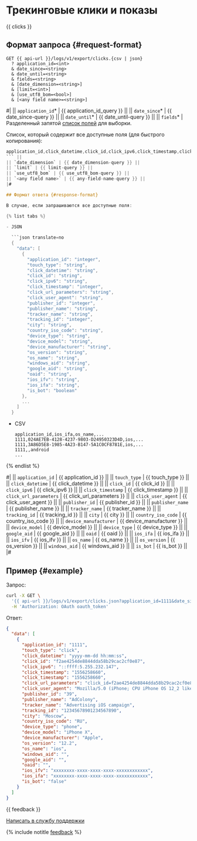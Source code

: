 # Трекинговые клики и показы

{{ clicks }}

## Формат запроса {#request-format}

```
GET {{ api-url }}/logs/v1/export/clicks.{csv | json}
  ? application_id=<int>
  & date_since=<string>
  & date_until=<string>
  & fields=<string>
  & [date_dimension=<string>]
  & [limit=<int>]
  & [use_utf8_bom=<bool>]
  & [<any field name>=<string>]
```

#|
|| `application_id`* | {{ application_id_query }} ||
|| `date_since`* | {{ date_since-query }} ||
|| `date_until`* | {{ date_until-query }} ||
|| `fields`* | Разделенный запятой [список полей](../endpoints.md) для выборки.

Список, который содержит все доступные поля (для быстрого копирования):

```objectivec translate=no
application_id,click_datetime,click_id,click_ipv6,click_timestamp,click_url_parameters,click_user_agent,publisher_id,publisher_name,tracker_name,tracking_id,touch_type,is_bot,city,country_iso_code,device_manufacturer,device_model,device_type,google_aid,oaid,ios_ifa,ios_ifv,os_name,os_version,windows_aid
``` ||
|| `date_dimension` | {{ date_dimension-query }} ||
|| `limit` | {{ limit-query }} ||
|| `use_utf8_bom` | {{ use_utf8_bom-query }} ||
|| `<any field name>` | {{ any-field-name-query }} ||
|#

## Формат ответа {#response-format}

В случае, если запрашиваются все доступные поля:

{% list tabs %}

- JSON
  
  ```json translate=no
  {
    "data": [
      {
        "application_id": "integer",
        "touch_type": "string",
        "click_datetime": "string",
        "click_id": "string",
        "click_ipv6": "string",
        "click_timestamp": "integer",
        "click_url_parameters": "string",
        "click_user_agent": "string",
        "publisher_id": "integer",
        "publisher_name": "string",
        "tracker_name": "string",
        "tracking_id": "integer",
        "city": "string",
        "country_iso_code": "string",
        "device_type": "string",
        "device_model": "string",
        "device_manufacturer": "string",
        "os_version": "string",
        "os_name": "string",
        "windows_aid": "string",
        "google_aid": "string",
        "oaid": "string",
        "ios_ifv": "string",
        "ios_ifa": "string",
        "is_bot": "boolean"
      },
      ...
    ]
  }
  ```

- CSV

  ```
  application_id,ios_ifa,os_name,...
  1111,024AE7EB-4128-4237-9803-D24950323D4D,ios,...
  1111,3A86D5E8-1985-4A23-B147-5A1C0CF8781E,ios,...
  1111,,android
  ...
  ```

{% endlist %}

#|
|| `application_id` | {{ application_id }} ||
|| `touch_type` | {{ touch_type }} ||
|| `click_datetime` | {{ click_datetime }} ||
|| `click_id` | {{ click_id }} ||
|| `click_ipv6` | {{ click_ipv6 }} ||
|| `click_timestamp` | {{ click_timestamp }} ||
|| `click_url_parameters` | {{ click_url_parameters }} ||
|| `click_user_agent` | {{ click_user_agent }} ||
|| `publisher_id` | {{ publisher_id }} ||
|| `publisher_name` | {{ publisher_name }} ||
|| `tracker_name` | {{ tracker_name }} ||
|| `tracking_id` | {{ tracking_id }} ||
|| `city` | {{ city }} ||
|| `country_iso_code` | {{ country_iso_code }} ||
|| `device_manufacturer` | {{ device_manufacturer }} ||
|| `device_model` | {{ device_model }} ||
|| `device_type` | {{ device_type }} ||
|| `google_aid` | {{ google_aid }} ||
|| `oaid` | {{ oaid }} ||
|| `ios_ifa` | {{ ios_ifa }} ||
|| `ios_ifv` | {{ ios_ifv }} ||
|| `os_name` | {{ os_name }} ||
|| `os_version` | {{ os_version }} ||
|| `windows_aid` | {{ windows_aid }} ||
|| `is_bot` | {{ is_bot }} ||
|#

## Пример {#example}

Запрос:

```bash translate=no
curl -X GET \
  '{{ api-url }}/logs/v1/export/clicks.json?application_id=1111&date_since=2018-10-10&date_until=2018-10-11&fields=application_id,touch_type,click_datetime,click_id,click_ipv6,click_timestamp,click_url_parameters,click_user_agent,publisher_id,publisher_name,tracker_name,tracking_id,city,country_iso_code,device_type,device_model,device_manufacturer,os_version,os_name,windows_aid,google_aid,oaid,ios_ifv,ios_ifa,is_bot' \
  -H 'Authorization: OAuth oauth_token'
```

Ответ:

```json translate=no
{
  "data": [
    {
      "application_id": "1111",
      "touch_type": "click",
      "click_datetime": "yyyy-mm-dd hh:mm:ss",
      "click_id": "f2ae4254de8844dda58b29cac2cf0e87",
      "click_ipv6": "::ffff:5.255.232.147",
      "click_timestamp": "1556258660",
      "click_timestamp": "1556258660",
      "click_url_parameters": "click_id=f2ae4254de8844dda58b29cac2cf0e87&c=1234&google_aid=&google_aid_sha1=&google_aid_md5=&ios_ifa=&ios_ifa_sha1=&ios_ifa_md5&click_timestamp=1554824136&afpub_id=&site_id=&creative_id=&goal_id1=&goal_id2 ",
      "click_user_agent": "Mozilla/5.0 (iPhone; CPU iPhone OS 12_2 like Mac OS X) AppleWebKit/605.1.15 (KHTML, like Gecko) Version/12.1 Mobile/15E148 Safari/604.1",
      "publisher_id": "39",
      "publisher_name": "AdColony",
      "tracker_name": "Advertising iOS campaign",
      "tracking_id": "12345678901234567890",
      "city": "Moscow",
      "country_iso_code": "RU",
      "device_type": "phone",
      "device_model": "iPhone X",
      "device_manufacturer": "Apple",
      "os_version": "12.2",
      "os_name": "ios",
      "windows_aid": "",
      "google_aid": "",
      "oaid": "",
      "ios_ifv": "xxxxxxxx-xxxx-xxxx-xxxx-xxxxxxxxxxxx",
      "ios_ifa": "xxxxxxxx-xxxx-xxxx-xxxx-xxxxxxxxxxxx",
      "is_bot": "false"
    }
  ]
}
```

{{ feedback }}

<a href="../../../troubleshooting/feedback-new.html">
  <span class="button">Написать в службу поддержки</span>
</a>

{% include notitle [feedback](../../../_includes/feedback-button.md) %}

